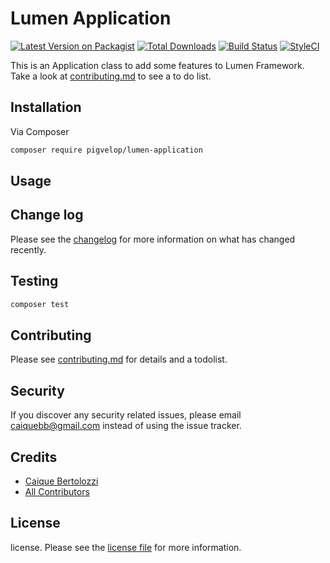 # Lumen Application

[![Latest Version on Packagist][ico-version]][link-packagist]
[![Total Downloads][ico-downloads]][link-downloads]
[![Build Status][ico-travis]][link-travis]
[![StyleCI][ico-styleci]][link-styleci]

This is an Application class to add some features to Lumen Framework. Take a look at [contributing.md](contributing.md) to see a to do list.

## Installation

Via Composer

``` bash
composer require pigvelop/lumen-application
```

## Usage

## Change log

Please see the [changelog](changelog.md) for more information on what has changed recently.

## Testing

``` bash
composer test
```

## Contributing

Please see [contributing.md](contributing.md) for details and a todolist.

## Security

If you discover any security related issues, please email caiquebb@gmail.com instead of using the issue tracker.

## Credits

- [Caique Bertolozzi][link-author]
- [All Contributors][link-contributors]

## License

license. Please see the [license file](license.md) for more information.

[ico-version]: https://img.shields.io/packagist/v/pigvelop/lumenapplication.svg?style=flat-square
[ico-downloads]: https://img.shields.io/packagist/dt/pigvelop/lumenapplication.svg?style=flat-square
[ico-travis]: https://img.shields.io/travis/pigvelop/lumenapplication/master.svg?style=flat-square
[ico-styleci]: https://styleci.io/repos/12345678/shield

[link-packagist]: https://packagist.org/packages/pigvelop/lumenapplication
[link-downloads]: https://packagist.org/packages/pigvelop/lumenapplication
[link-travis]: https://travis-ci.org/pigvelop/lumenapplication
[link-styleci]: https://styleci.io/repos/12345678
[link-author]: https://github.com/caiquebb
[link-contributors]: ../../contributors
